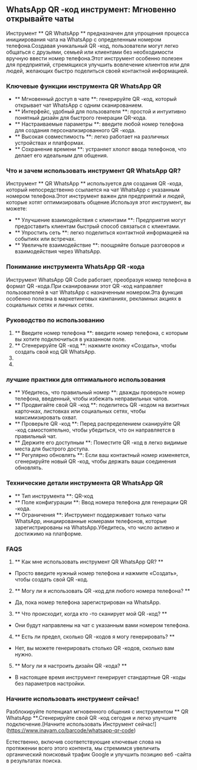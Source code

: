 ## WhatsApp QR -код инструмент: Мгновенно открывайте чаты

Инструмент ** QR WhatsApp ** предназначен для упрощения процесса инициирования чата на WhatsApp с определенным номером телефона.Создавая уникальный QR -код, пользователи могут легко общаться с друзьями, семьей или клиентами без необходимости вручную ввести номер телефона.Этот инструмент особенно полезен для предприятий, стремящихся улучшить вовлечение клиентов или для людей, желающих быстро поделиться своей контактной информацией.

### Ключевые функции инструмента QR WhatsApp QR

- ** Мгновенный доступ в чате **: генерируйте QR -код, который открывает чат WhatsApp с одним сканированием.
- ** Интерфейс, удобный для пользователя **: простой и интуитивно понятный дизайн для быстрого генерации QR-кода.
- ** Настраиваемые параметры **: введите любой номер телефона для создания персонализированного QR -кода.
- ** Высокая совместимость **: легко работает на различных устройствах и платформах.
- ** Сохранение времени **: устраняет хлопот ввода телефонов, что делает его идеальным для общения.

### Что и зачем использовать инструмент QR WhatsApp QR?

Инструмент ** QR WhatsApp ** используется для создания QR -кода, который непосредственно ссылается на чат WhatsApp с указанным номером телефона.Этот инструмент важен для предприятий и людей, которые хотят оптимизировать общение.Используя этот инструмент, вы можете:

- ** Улучшение взаимодействия с клиентами **: Предприятия могут предоставить клиентам быстрый способ связаться с клиентами.
- ** Упростить сеть **: легко поделиться контактной информацией на событиях или встречах.
- ** Увеличьте взаимодействие **: поощряйте больше разговоров и взаимодействия через WhatsApp.

### Понимание инструмента WhatsApp QR -кода

Инструмент WhatsApp QR Code работает, преобразуя номер телефона в формат QR -кода.При сканировании этот QR -код направляет пользователей в чат WhatsApp с назначенным номером.Эта функция особенно полезна в маркетинговых кампаниях, рекламных акциях в социальных сетях и личных сетях.

### Руководство по использованию

1. ** Введите номер телефона **: введите номер телефона, с которым вы хотите подключиться в указанном поле.
2. ** Сгенерируйте QR -код **: нажмите кнопку «Создать», чтобы создать свой код QR WhatsApp.
3.
4.

### лучшие практики для оптимального использования

- ** Убедитесь, что правильный номер **: дважды проверьте номер телефона, введенный, чтобы избежать неправильных чатов.
- ** Продвигайте свой QR -код **: поделитесь QR -кодом на визитных карточках, листовках или социальных сетях, чтобы максимизировать охват.
- ** Проверьте QR -код **: Перед распределением сканируйте QR -код самостоятельно, чтобы убедиться, что он направляется в правильный чат.
- ** Держите его доступным **: Поместите QR -код в легко видимые места для быстрого доступа.
- ** Регулярно обновлять **: Если ваш контактный номер изменяется, сгенерируйте новый QR -код, чтобы держать ваши соединения обновлять.

### Технические детали инструмента QR WhatsApp QR

- ** Тип инструмента **: QR-код
- ** Поле конфигурации **: Ввод номера телефона для генерации QR -кода.
- ** Ограничения **: Инструмент поддерживает только чаты WhatsApp, инициированные номерами телефонов, которые зарегистрированы на WhatsApp.Убедитесь, что число активно и достижимо на платформе.

### FAQS

1. ** Как мне использовать инструмент QR WhatsApp QR? **
- Просто введите нужный номер телефона и нажмите «Создать», чтобы создать свой QR -код.

2. ** Могу ли я использовать QR -код для любого номера телефона? **
- Да, пока номер телефона зарегистрирован на WhatsApp.

3. ** Что происходит, когда кто -то сканирует мой QR -код? **
- Они будут направлены на чат с указанным вами номером телефона.

4. ** Есть ли предел, сколько QR -кодов я могу генерировать? **
- Нет, вы можете генерировать столько QR -кодов, сколько вам нужно.

5. ** Могу ли я настроить дизайн QR -кода? **
- В настоящее время инструмент генерирует стандартные QR -коды без параметров настройки.

### Начните использовать инструмент сейчас!

Разблокируйте потенциал мгновенного общения с инструментом ** QR WhatsApp **.Сгенерируйте свой QR -код сегодня и легко улучшите подключение.[Начните использовать Инструмент сейчас!] (https://www.inayam.co/barcode/whatsapp-qr-code)

Естественно, включив соответствующие ключевые слова на протяжении всего этого контента, мы стремимся увеличить органический поисковый трафик Google и улучшить позицию веб -сайта в результатах поиска.